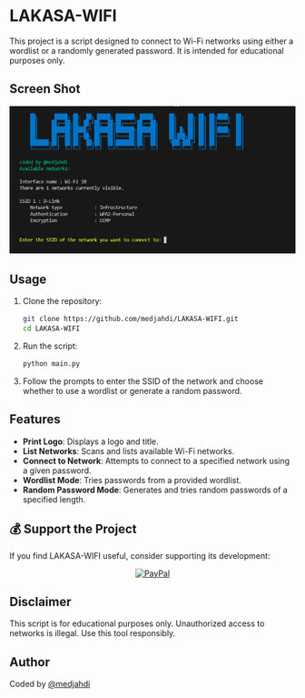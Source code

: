 # LAKASA-WIFI

This project is a script designed to connect to Wi-Fi networks using either a wordlist or a randomly generated password. It is intended for educational purposes only.

## Screen Shot 

![Project Logo](1.jpg)

## Usage

1. Clone the repository:
    ```sh
    git clone https://github.com/medjahdi/LAKASA-WIFI.git
    cd LAKASA-WIFI
    ```

2. Run the script:
    ```sh
    python main.py
    ```

3. Follow the prompts to enter the SSID of the network and choose whether to use a wordlist or generate a random password.

## Features

- **Print Logo**: Displays a logo and title.
- **List Networks**: Scans and lists available Wi-Fi networks.
- **Connect to Network**: Attempts to connect to a specified network using a given password.
- **Wordlist Mode**: Tries passwords from a provided wordlist.
- **Random Password Mode**: Generates and tries random passwords of a specified length.

## 💰 Support the Project

If you find LAKASA-WIFI useful, consider supporting its development:

<p align="center">
  <a href="https://www.paypal.com/ncp/payment/W5SHTZX6LZH86">
    <img src="https://img.shields.io/badge/Donate-PayPal-blue.svg?style=for-the-badge&logo=paypal" alt="PayPal">
  </a>
</p>

## Disclaimer

This script is for educational purposes only. Unauthorized access to networks is illegal. Use this tool responsibly.

## Author

Coded by [@medjahdi](https://github.com/medjahdi)
